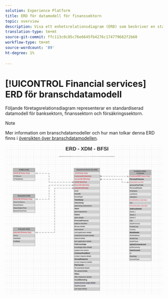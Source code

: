 ```yaml
---
solution: Experience Platform
title: ERD för datamodell för finanssektorn
topic: overview
description: Visa ett enhetsrelationsdiagram (ERD) som beskriver en standardiserad datamodell för banksektorn, finanssektorn och försäkringssektorn (BFSI). Den här datamodellen är kompatibel med Experience Data Model (XDM) för användning i Adobe Experience Platform.
translation-type: tm+mt
source-git-commit: ffc113c0c85c76e6645fb4276c174779682f2b60
workflow-type: tm+mt
source-wordcount: '89'
ht-degree: 1%

---
```



# [!UICONTROL Financial services] ERD för branschdatamodell

Följande företagsrelationsdiagram representerar en standardiserad datamodell för banksektorn, finanssektorn och försäkringssektorn.

>[!NOTE]
>
>Mer information om branschdatamodeller och hur man tolkar denna ERD finns i [översikten över branschdatamodellen](./overview.md).

![](../../images/industries/financial.png)
